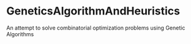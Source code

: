 # GeneticsAlgorithmAndHeuristics
An attempt to solve combinatorial optimization problems using Genetic Algorithms
